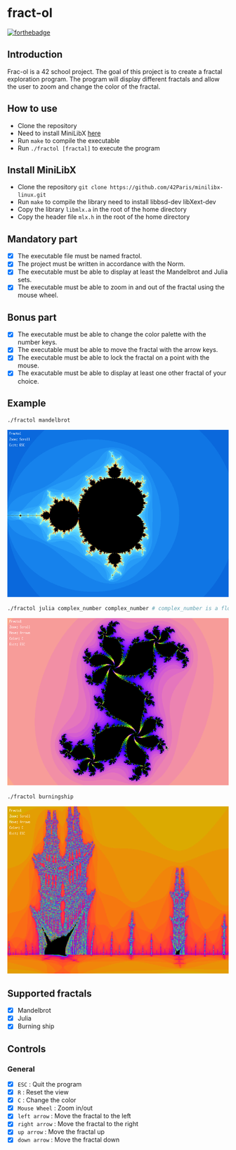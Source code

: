 # fract-ol

[![forthebadge](https://forthebadge.com/images/badges/made-with-c.svg)](https://forthebadge.com)

## Introduction

Frac-ol is a 42 school project. The goal of this project is to create a fractal exploration program. The program will display different fractals and allow the user to zoom and change the color of the fractal.

## How to use
- Clone the repository
- Need to install MiniLibX [here](https://github.com/42Paris/minilibx-linux) 
- Run `make` to compile the executable
- Run `./fractol [fractal]` to execute the program

## Install MiniLibX
- Clone the repository `git clone https://github.com/42Paris/minilibx-linux.git`
- Run `make` to compile the library need to install libbsd-dev libXext-dev
- Copy the library `libmlx.a` in the root of the home directory
- Copy the header file `mlx.h` in the root of the home directory

## Mandatory part
- [x] The executable file must be named fractol.
- [x] The project must be written in accordance with the Norm.
- [x] The executable must be able to display at least the Mandelbrot and Julia sets.
- [x] The executable must be able to zoom in and out of the fractal using the mouse wheel.

## Bonus part
- [x] The executable must be able to change the color palette with the number keys.
- [x] The executable must be able to move the fractal with the arrow keys.
- [x] The executable must be able to lock the fractal on a point with the mouse.
- [x] The exacutable must be able to display at least one other fractal of your choice.

## Example
```bash
./fractol mandelbrot
```
![Example](./img.png)
```bash
./fractol julia complex_number complex_number # complex_number is a float
```
![Example](./img2.png)
```bash
./fractol burningship
```
![Example](./img3.png)

## Supported fractals

- [x] Mandelbrot
- [x] Julia
- [x] Burning ship

## Controls

### General

- [x] `ESC` : Quit the program
- [x] `R` : Reset the view
- [x] `C` : Change the color
- [x] `Mouse Wheel` : Zoom in/out
- [x] `left arrow` : Move the fractal to the left
- [x] `right arrow` : Move the fractal to the right
- [x] `up arrow` : Move the fractal up
- [x] `down arrow` : Move the fractal down